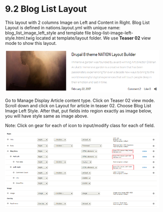 # 9.2 Blog List Layout

This layout with 2 columns Image on Left and Content in Right. Blog List Layout is defined in nations.layout.yml with unique name: blog\_list\_image\_left\_style and template file blog-list-image-left-style.html.twig located at template/layout folder. We use **Teaser 02** view mode to show this layout.

![](.gitbook/assets/blog-teaser02.png)



Go to Manage Display Article content type. Click on Teaser 02 view mode. Scroll down and click on Layout for article in teaser 02. Choose Blog List Image Left Style. After that, put fields into region exactly as image below, you will have style same as image above.

Note: Click on gear for each of icon to input/modify class for each of field.

![](.gitbook/assets/blog-teaser02-layout-ds.png)

